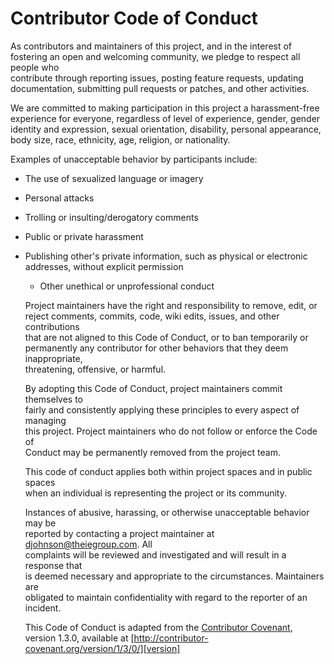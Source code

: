# Contributor Code of Conduct

As contributors and maintainers of this project, and in the interest of  
fostering an open and welcoming community, we pledge to respect all people who  
contribute through reporting issues, posting feature requests, updating  
documentation, submitting pull requests or patches, and other activities.

We are committed to making participation in this project a harassment-free  
experience for everyone, regardless of level of experience, gender, gender  
identity and expression, sexual orientation, disability, personal appearance,  
body size, race, ethnicity, age, religion, or nationality.

Examples of unacceptable behavior by participants include:

* The use of sexualized language or imagery  
* Personal attacks  
* Trolling or insulting/derogatory comments  
* Public or private harassment  
* Publishing other's private information, such as physical or electronic  
  addresses, without explicit permission  
  * Other unethical or unprofessional conduct

  Project maintainers have the right and responsibility to remove, edit, or  
  reject comments, commits, code, wiki edits, issues, and other contributions  
  that are not aligned to this Code of Conduct, or to ban temporarily or  
  permanently any contributor for other behaviors that they deem inappropriate,  
  threatening, offensive, or harmful.

  By adopting this Code of Conduct, project maintainers commit themselves to  
  fairly and consistently applying these principles to every aspect of managing  
  this project. Project maintainers who do not follow or enforce the Code of  
  Conduct may be permanently removed from the project team.

  This code of conduct applies both within project spaces and in public spaces  
  when an individual is representing the project or its community.

  Instances of abusive, harassing, or otherwise unacceptable behavior may be  
  reported by contacting a project maintainer at djohnson@theiegroup.com. All  
  complaints will be reviewed and investigated and will result in a response that  
  is deemed necessary and appropriate to the circumstances. Maintainers are  
  obligated to maintain confidentiality with regard to the reporter of an  
  incident.  


  This Code of Conduct is adapted from the [Contributor Covenant][homepage],  
  version 1.3.0, available at
  [http://contributor-covenant.org/version/1/3/0/][version]

  [homepage]: http://contributor-covenant.org
  [version]: http://contributor-covenant.org/version/1/3/0/
